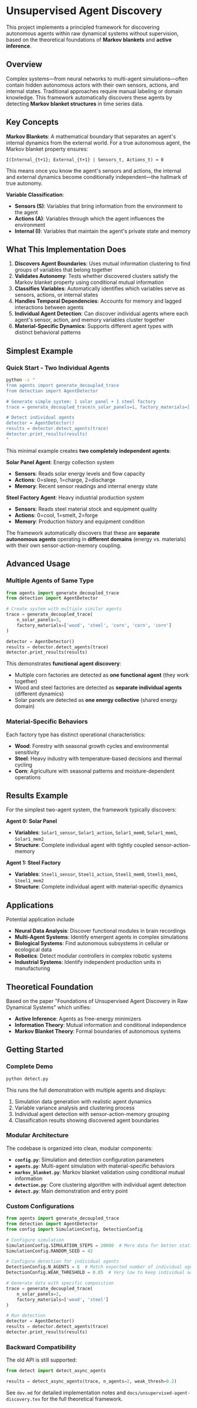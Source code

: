 # Unsupervised Agent Discovery

This project implements a principled framework for discovering autonomous agents within raw dynamical systems without supervision, based on the theoretical foundations of **Markov blankets** and **active inference**.

## Overview

Complex systems—from neural networks to multi-agent simulations—often contain hidden autonomous actors with their own sensors, actions, and internal states. Traditional approaches require manual labeling or domain knowledge. This framework automatically discovers these agents by detecting **Markov blanket structures** in time series data.

## Key Concepts

**Markov Blankets**: A mathematical boundary that separates an agent's internal dynamics from the external world. For a true autonomous agent, the Markov blanket property ensures:

```
I(Internal_{t+1}; External_{t+1} | Sensors_t, Actions_t) ≈ 0
```

This means once you know the agent's sensors and actions, the internal and external dynamics become conditionally independent—the hallmark of true autonomy.

**Variable Classification**:
- **Sensors (S)**: Variables that bring information from the environment to the agent
- **Actions (A)**: Variables through which the agent influences the environment  
- **Internal (I)**: Variables that maintain the agent's private state and memory

## What This Implementation Does

1. **Discovers Agent Boundaries**: Uses mutual information clustering to find groups of variables that belong together
2. **Validates Autonomy**: Tests whether discovered clusters satisfy the Markov blanket property using conditional mutual information
3. **Classifies Variables**: Automatically identifies which variables serve as sensors, actions, or internal states
4. **Handles Temporal Dependencies**: Accounts for memory and lagged interactions between agents
5. **Individual Agent Detection**: Can discover individual agents where each agent's sensor, action, and memory variables cluster together
6. **Material-Specific Dynamics**: Supports different agent types with distinct behavioral patterns

## Simplest Example

### Quick Start - Two Individual Agents

```bash
python -c "
from agents import generate_decoupled_trace
from detection import AgentDetector

# Generate simple system: 1 solar panel + 1 steel factory
trace = generate_decoupled_trace(n_solar_panels=1, factory_materials=['steel'])

# Detect individual agents
detector = AgentDetector()
results = detector.detect_agents(trace)
detector.print_results(results)
"
```

This minimal example creates **two completely independent agents**:

**Solar Panel Agent**: Energy collection system
- **Sensors**: Reads solar energy levels and flow capacity
- **Actions**: 0=sleep, 1=charge, 2=discharge
- **Memory**: Recent sensor readings and internal energy state

**Steel Factory Agent**: Heavy industrial production system  
- **Sensors**: Reads steel material stock and equipment quality
- **Actions**: 0=cool, 1=smelt, 2=forge
- **Memory**: Production history and equipment condition

The framework automatically discovers that these are **separate autonomous agents** operating in **different domains** (energy vs. materials) with their own sensor-action-memory coupling.

## Advanced Usage

### Multiple Agents of Same Type

```python
from agents import generate_decoupled_trace
from detection import AgentDetector

# Create system with multiple similar agents
trace = generate_decoupled_trace(
    n_solar_panels=3,
    factory_materials=['wood', 'steel', 'corn', 'corn', 'corn']
)

detector = AgentDetector()
results = detector.detect_agents(trace)
detector.print_results(results)
```

This demonstrates **functional agent discovery**: 
- Multiple corn factories are detected as **one functional agent** (they work together)
- Wood and steel factories are detected as **separate individual agents** (different dynamics)
- Solar panels are detected as **one energy collective** (shared energy domain)

### Material-Specific Behaviors

Each factory type has distinct operational characteristics:

- **Wood**: Forestry with seasonal growth cycles and environmental sensitivity
- **Steel**: Heavy industry with temperature-based decisions and thermal cycling
- **Corn**: Agriculture with seasonal patterns and moisture-dependent operations

## Results Example

For the simplest two-agent system, the framework typically discovers:

**Agent 0: Solar Panel**
- **Variables**: `Solar1_sensor`, `Solar1_action`, `Solar1_mem0`, `Solar1_mem1`, `Solar1_mem2`
- **Structure**: Complete individual agent with tightly coupled sensor-action-memory

**Agent 1: Steel Factory** 
- **Variables**: `Steel1_sensor`, `Steel1_action`, `Steel1_mem0`, `Steel1_mem1`, `Steel1_mem2`
- **Structure**: Complete individual agent with material-specific dynamics

## Applications

Potential application include 

- **Neural Data Analysis**: Discover functional modules in brain recordings
- **Multi-Agent Systems**: Identify emergent agents in complex simulations
- **Biological Systems**: Find autonomous subsystems in cellular or ecological data
- **Robotics**: Detect modular controllers in complex robotic systems
- **Industrial Systems**: Identify independent production units in manufacturing

## Theoretical Foundation

Based on the paper "Foundations of Unsupervised Agent Discovery in Raw Dynamical Systems" which unifies:
- **Active Inference**: Agents as free-energy minimizers
- **Information Theory**: Mutual information and conditional independence
- **Markov Blanket Theory**: Formal boundaries of autonomous systems

## Getting Started

### Complete Demo

```bash
python detect.py
```

This runs the full demonstration with multiple agents and displays:
1. Simulation data generation with realistic agent dynamics
2. Variable variance analysis and clustering process
3. Individual agent detection with sensor-action-memory grouping
4. Classification results showing discovered agent boundaries

### Modular Architecture

The codebase is organized into clean, modular components:

- **`config.py`**: Simulation and detection configuration parameters
- **`agents.py`**: Multi-agent simulation with material-specific behaviors
- **`markov_blanket.py`**: Markov blanket validation using conditional mutual information
- **`detection.py`**: Core clustering algorithm with individual agent detection
- **`detect.py`**: Main demonstration and entry point

### Custom Configurations

```python
from agents import generate_decoupled_trace
from detection import AgentDetector
from config import SimulationConfig, DetectionConfig

# Configure simulation
SimulationConfig.SIMULATION_STEPS = 20000  # More data for better statistics
SimulationConfig.RANDOM_SEED = 42

# Configure detection for individual agents
DetectionConfig.N_AGENTS = 8  # Match expected number of individual agents
DetectionConfig.WEAK_THRESHOLD = 0.05  # Very low to keep individual actions

# Generate data with specific composition
trace = generate_decoupled_trace(
    n_solar_panels=2, 
    factory_materials=['wood', 'steel']
)

# Run detection
detector = AgentDetector()
results = detector.detect_agents(trace)
detector.print_results(results)
```

### Backward Compatibility

The old API is still supported:

```python
from detect import detect_async_agents

results = detect_async_agents(trace, n_agents=2, weak_thresh=0.2)
```

See `dev.md` for detailed implementation notes and `docs/unsupervised-agent-discovery.tex` for the full theoretical framework. 